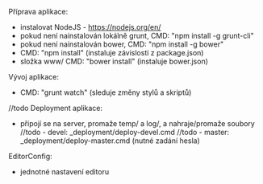 Příprava aplikace:
- instalovat NodeJS - https://nodejs.org/en/
- pokud není nainstalován lokálně grunt, CMD: "npm install -g grunt-cli"
- pokud není nainstalován bower, CMD: "npm install -g bower"
- CMD: "npm install" (instaluje závislosti z package.json)
- složka www/ CMD: "bower install" (instaluje bower.json)

Vývoj aplikace:
- CMD: "grunt watch" (sleduje změny stylů a skriptů)

//todo Deployment aplikace:
- připojí se na server, promaže temp/ a log/, a nahraje/promaže soubory 
//todo - devel:  _deployment/deploy-devel.cmd 
//todo - master: _deployment/deploy-master.cmd (nutné zadání hesla)

EditorConfig:
- jednotné nastavení editoru  